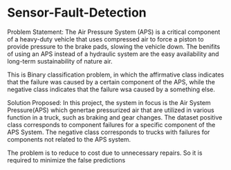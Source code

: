 # Sensor-Fault-Detection

Problem Statement:
The Air Pressure System (APS) is a critical component of a heavy-duty vehicle that uses compressed air to force a 
piston to provide pressure to the brake pads, slowing the vehicle down. The benifits of using an APS instead of a 
hydraulic system are the easy availability and long-term sustainability of nature air.

This is Binary classification problem, in which the affirmative class indicates that the failure was caused by a
certain component of the APS, while the negative class indicates that the failure wsa caused by a something else.

Solution Proposed:
In this project, the system in focus is the Air System Pressure(APS) which genertae pressurized air that are 
utilized in various function in a truck, such as braking and gear changes. The dataset positive class corresponds 
to component failures for a specific component of the APS System. The negative class corresponds to trucks with failures
for components not related to the APS system.

The problem is to reduce to cost due to unnecessary repairs. So it is required to minimize the false predictions


